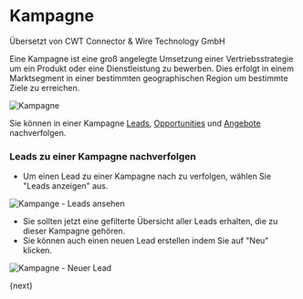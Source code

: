 # Kampagne

<span class="text-muted contributed-by">Übersetzt von CWT Connector & Wire Technology GmbH</span> 

Eine Kampagne ist eine groß angelegte Umsetzung einer Vertriebsstrategie um ein Produkt oder eine Dienstleistung zu bewerben. Dies erfolgt in einem Marktsegment in einer bestimmten geographischen Region um bestimmte Ziele zu erreichen.

<img class="screenshot" alt="Kampagne" src="{{docs_base_url}}/assets/img/crm/campaign.png">

Sie können in einer Kampagne [Leads]({{docs_base_url}}/user/manual/en/crm/lead.html), [Opportunities]({{docs_base_url}}/user/manual/en/crm/opportunity.html) und [Angebote]({{docs_base_url}}/user/manual/en/selling/quotation.html) nachverfolgen.

### Leads zu einer Kampagne nachverfolgen

* Um einen Lead zu einer Kampagne nach zu verfolgen, wählen Sie "Leads anzeigen" aus.

<img class="screenshot" alt="Kampange - Leads ansehen" src="{{docs_base_url}}/assets/img/crm/campaign-view-leads.png">

* Sie sollten jetzt eine gefilterte Übersicht aller Leads erhalten, die zu dieser Kampagne gehören.
* Sie können auch einen neuen Lead erstellen indem Sie auf "Neu" klicken.

<img class="screenshot" alt="Kampagne - Neuer Lead" src="{{docs_base_url}}/assets/img/crm/campaign-new-lead.png">

{next}
